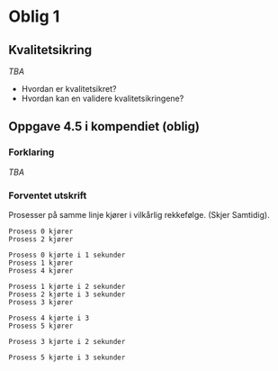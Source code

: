 # Oblig 1

## Kvalitetsikring

*TBA*

* Hvordan er kvalitetsikret?
* Hvordan kan en validere kvalitetsikringene?

## Oppgave 4.5 i kompendiet (oblig)

### Forklaring

*TBA*

### Forventet utskrift

Prosesser på samme linje kjører i vilkårlig rekkefølge. (Skjer Samtidig).

```
Prosess 0 kjører
Prosess 2 kjører

Prosess 0 kjørte i 1 sekunder
Prosess 1 kjører
Prosess 4 kjører

Prosess 1 kjørte i 2 sekunder
Prosess 2 kjørte i 3 sekunder
Prosess 3 kjører

Prosess 4 kjørte i 3
Prosess 5 kjører

Prosess 3 kjørte i 2 sekunder

Prosess 5 kjørte i 3 sekunder
```
